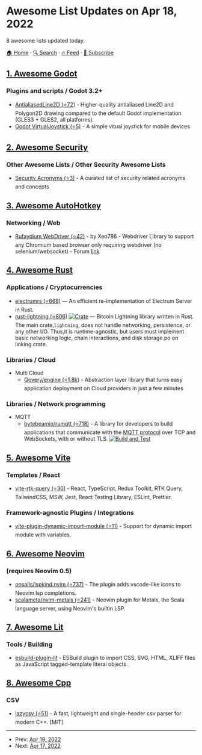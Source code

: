 # Awesome List Updates on Apr 18, 2022

8 awesome lists updated today.

[🏠 Home](/README.md) · [🔍 Search](https://test.trackawesomelist.com/search/) · [🔥 Feed](https://test.trackawesomelist.com/rss.xml) · [📮 Subscribe](https://trackawesomelist.us17.list-manage.com/subscribe?u=d2f0117aa829c83a63ec63c2f&id=36a103854c)



## [1. Awesome Godot](/content/godotengine/awesome-godot/README.md)

### Plugins and scripts / Godot 3.2+

*   [AntialiasedLine2D (⭐72)](https://github.com/godot-extended-libraries/godot-antialiased-line2d) - Higher-quality antialiased Line2D and Polygon2D drawing compared to the default Godot implementation (GLES3 + GLES2, all platforms).
*   [Godot VirtualJoystick (⭐5)](https://github.com/mcunha-br/Godot_VirtualJoystick) - A simple vitual joystick for mobile devices.

## [2. Awesome Security](/content/sbilly/awesome-security/README.md)

### Other Awesome Lists / Other Security Awesome Lists

*   [Security Acronyms (⭐3)](https://github.com/cloudsecurelab/security-acronyms) - A curated list of security related acronyms and concepts

## [3. Awesome AutoHotkey](/content/ahkscript/awesome-AutoHotkey/README.md)

### Networking / Web

*   [Rufaydium WebDriver (⭐42)](https://github.com/Xeo786/Rufaydium-Webdriver) - by Xeo786 - Webdriver Library to support any Chromium based browser only requiring webdriver (no selenium/websocket) - Forum [link](https://www.autohotkey.com/boards/viewtopic.php?f=6\&p=457302)

## [4. Awesome Rust](/content/rust-unofficial/awesome-rust/README.md)

### Applications / Cryptocurrencies

*   [electrumrs (⭐668)](https://github.com/romanz/electrs) — An efficient re-implementation of Electrum Server in Rust.
*   [rust-lightning (⭐806)](https://github.com/lightningdevkit/rust-lightning) [![Crate](https://img.shields.io/crates/v/lightning.svg?logo=rust)](https://crates.io/crates/lightning) — Bitcoin Lightning library written in Rust. The main crate,`lightning`, does not handle networking, persistence, or any other I/O. Thus,it is runtime-agnostic, but users must implement basic networking logic, chain interactions, and disk storage.po on linking crate.

### Libraries / Cloud

*   Multi Cloud
    *   [Qovery/engine (⭐1.8k)](https://github.com/Qovery/engine) - Abstraction layer library that turns easy application deployment on Cloud providers in just a few minutes

### Libraries / Network programming

*   MQTT
    *   [bytebeamio/rumqtt (⭐718)](https://github.com/bytebeamio/rumqtt) - A library for developers to build applications that communicate with the [MQTT protocol](https://mqtt.org) over TCP and WebSockets, with or without TLS. [![Build and Test](https://github.com/bytebeamio/rumqtt/actions/workflows/build.yml/badge.svg)](https://github.com/bytebeamio/rumqtt/actions/workflows/build.yml)

## [5. Awesome Vite](/content/vitejs/awesome-vite/README.md)

### Templates / React

*   [vite-rtk-query (⭐30)](https://github.com/laststance/vite-rtk-query) - React, TypeScript, Redux Toolkit, RTK Query, TailwindCSS, MSW, Jest, React Testing Library, ESLint, Prettier.

### Framework-agnostic Plugins / Integrations

*   [vite-plugin-dynamic-import-module (⭐11)](https://github.com/Dunqing/vite-plugin-dynamic-import-module) - Support for dynamic import module with variables.

## [6. Awesome Neovim](/content/rockerBOO/awesome-neovim/README.md)

### (requires Neovim 0.5)

*   [onsails/lspkind.nvim (⭐737)](https://github.com/onsails/lspkind.nvim) - The plugin adds vscode-like icons to Neovim lsp completions.
*   [scalameta/nvim-metals (⭐241)](https://github.com/scalameta/nvim-metals) - Neovim plugin for Metals, the Scala language server, using Neovim's builtin LSP.

## [7. Awesome Lit](/content/web-padawan/awesome-lit/README.md)

### Tools / Building

*   [esbuild-plugin-lit](https://www.npmjs.com/package/esbuild-plugin-lit) - ESBuild plugin to import CSS, SVG, HTML, XLIFF files as JavaScript tagged-template literal objects.

## [8. Awesome Cpp](/content/fffaraz/awesome-cpp/README.md)

### CSV

*   [lazycsv (⭐51)](https://github.com/ashtum/lazycsv) - A fast, lightweight and single-header csv parser for modern C++. \[MIT]

---

- Prev: [Apr 19, 2022](/content/2022/04/19/README.md)
- Next: [Apr 17, 2022](/content/2022/04/17/README.md)